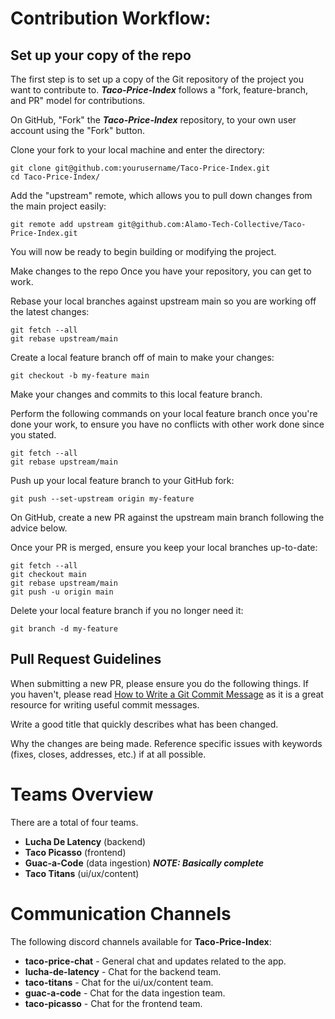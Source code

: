 # Contribution Workflow:

## Set up your copy of the repo
The first step is to set up a copy of the Git repository of the project you want to contribute to. ***Taco-Price-Index*** follows a "fork, feature-branch, and PR" model for contributions.

On GitHub, "Fork" the ***Taco-Price-Index*** repository, to your own user account using the "Fork" button.

Clone your fork to your local machine and enter the directory:
```
git clone git@github.com:yourusername/Taco-Price-Index.git
cd Taco-Price-Index/
```
Add the "upstream" remote, which allows you to pull down changes from the main project easily:
```
git remote add upstream git@github.com:Alamo-Tech-Collective/Taco-Price-Index.git
```
You will now be ready to begin building or modifying the project.

Make changes to the repo
Once you have your repository, you can get to work.

Rebase your local branches against upstream main so you are working off the latest changes:
```
git fetch --all
git rebase upstream/main
```
Create a local feature branch off of main to make your changes:
```
git checkout -b my-feature main
```
Make your changes and commits to this local feature branch.

Perform the following commands on your local feature branch once you're done your work, to ensure you have no conflicts with other work done since you stated.
```
git fetch --all
git rebase upstream/main
```
Push up your local feature branch to your GitHub fork:
```
git push --set-upstream origin my-feature
```
On GitHub, create a new PR against the upstream main branch following the advice below.

Once your PR is merged, ensure you keep your local branches up-to-date:
```
git fetch --all
git checkout main
git rebase upstream/main
git push -u origin main
```
Delete your local feature branch if you no longer need it:
```
git branch -d my-feature
```
## Pull Request Guidelines
When submitting a new PR, please ensure you do the following things. If you haven't, please read [How to Write a Git Commit Message](https://chris.beams.io/posts/git-commit/) as it is a great resource for writing useful commit messages.

Write a good title that quickly describes what has been changed.

Why the changes are being made. Reference specific issues with keywords (fixes, closes, addresses, etc.) if at all possible.

# Teams Overview
There are a total of four teams.
- **Lucha De Latency** (backend)
- **Taco Picasso** (frontend) 
- **Guac-a-Code** (data ingestion) ***NOTE: Basically complete***
- **Taco Titans** (ui/ux/content)

# Communication Channels
The following discord channels available for **Taco-Price-Index**:
- **taco-price-chat** - General chat and updates related to the app.
- **lucha-de-latency** - Chat for the backend team.
- **taco-titans** - Chat for the ui/ux/content team.
- **guac-a-code** - Chat for the data ingestion team.
- **taco-picasso** - Chat for the frontend team.
